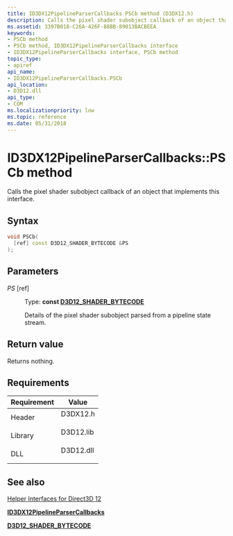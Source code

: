 ```yaml
---
title: ID3DX12PipelineParserCallbacks PSCb method (D3DX12.h)
description: Calls the pixel shader subobject callback of an object that implements this interface.
ms.assetid: 3397B018-C26A-426F-88BB-89013BACBEEA
keywords:
- PSCb method
- PSCb method, ID3DX12PipelineParserCallbacks interface
- ID3DX12PipelineParserCallbacks interface, PSCb method
topic_type:
- apiref
api_name:
- ID3DX12PipelineParserCallbacks.PSCb
api_location:
- D3D12.dll
api_type:
- COM
ms.localizationpriority: low
ms.topic: reference
ms.date: 05/31/2018
---
```


# ID3DX12PipelineParserCallbacks::PSCb method

Calls the pixel shader subobject callback of an object that implements this interface.

## Syntax


```C++
void PSCb(
  [ref] const D3D12_SHADER_BYTECODE &PS
);
```



## Parameters

<dl> <dt>

*PS* \[ref\]
</dt> <dd>

Type: **const [**D3D12\_SHADER\_BYTECODE**](/windows/desktop/api/d3d12/ns-d3d12-d3d12_shader_bytecode)**

Details of the pixel shader subobject parsed from a pipeline state stream.

</dd> </dl>

## Return value

Returns nothing.

## Requirements



| Requirement | Value |
|--------------------|--------------------------------------------------------------------------------------|
| Header<br/>  | <dl> <dt>D3DX12.h</dt> </dl>  |
| Library<br/> | <dl> <dt>D3D12.lib</dt> </dl> |
| DLL<br/>     | <dl> <dt>D3D12.dll</dt> </dl> |



## See also

<dl> <dt>

[Helper Interfaces for Direct3D 12](helper-interfaces-for-d3d12.md)
</dt> <dt>

[**ID3DX12PipelineParserCallbacks**](id3dx12pipelineparsercallbacks.md)
</dt> <dt>

[**D3D12\_SHADER\_BYTECODE**](/windows/desktop/api/d3d12/ns-d3d12-d3d12_shader_bytecode)
</dt> </dl>

 

 





